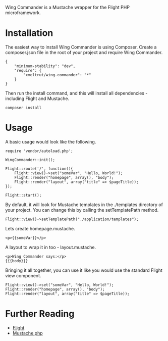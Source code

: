 Wing Commander is a Mustache wrapper for the Flight PHP microframework.

Installation
============

The easiest way to install Wing Commander is using Composer. Create a composer.json file in the root of your project and require Wing Commander.

    {
        "minimum-stability": "dev",
        "require": {
            "xmeltrut/wing-commander": "*"
        }
    }

Then run the install command, and this will install all dependencies - including Flight and Mustache.

    composer install

Usage
=====

A basic usage would look like the following.

    require 'vendor/autoload.php';

    WingCommander::init();

    Flight::route('/', function(){
        Flight::view()->set("someVar", "Hello, World!");
        Flight::render("homepage", array(), "body");
        Flight::render("layout", array("title" => $pageTitle));
    });

    Flight::start();

By default, it will look for Mustache templates in the ./templates directory of your project. You can change this by calling the setTemplatePath method.

    Flight::view()->setTemplatePath("./application/templates");

Lets create homepage.mustache.

    <p>{{someVar}}</p>

A layout to wrap it in too - layout.mustache.

    <p>Wing Commander says:</p>
    {{{body}}}

Bringing it all together, you can use it like you would use the standard Flight view component.

    Flight::view()->set("someVar", "Hello, World!");
    Flight::render("homepage", array(), "body");
    Flight::render("layout", array("title" => $pageTitle));

Further Reading
===============

* [Flight](http://flightphp.com/)
* [Mustache.php](https://github.com/bobthecow/mustache.php)

